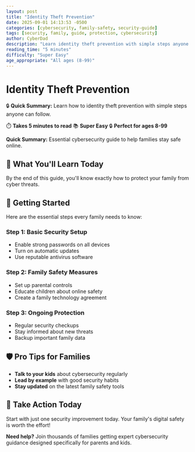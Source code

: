 ```yaml
---
layout: post
title: "Identity Theft Prevention"
date: 2025-09-01 14:13:53 -0500
categories: [cybersecurity, family-safety, security-guide]
tags: [security, family, guide, protection, cybersecurity]
author: CyberDad
description: "Learn identity theft prevention with simple steps anyone can follow."
reading_time: "5 minutes"
difficulty: "Super Easy"
age_appropriate: "All ages (8-99)"
---
```


# Identity Theft Prevention

🔒 **Quick Summary:** Learn how to identity theft prevention with simple steps anyone can follow.

⏱️ **Takes 5 minutes to read** 📚 **Super Easy** 🔒 **Perfect for ages 8-99**

**Quick Summary:** Essential cybersecurity guide to help families stay safe online.

## 🎯 What You'll Learn Today

By the end of this guide, you'll know exactly how to protect your family from cyber threats.

## 🚀 Getting Started

Here are the essential steps every family needs to know:

### Step 1: Basic Security Setup
- Enable strong passwords on all devices
- Turn on automatic updates
- Use reputable antivirus software

### Step 2: Family Safety Measures  
- Set up parental controls
- Educate children about online safety
- Create a family technology agreement

### Step 3: Ongoing Protection
- Regular security checkups
- Stay informed about new threats
- Backup important family data

## 🛡️ Pro Tips for Families

- **Talk to your kids** about cybersecurity regularly
- **Lead by example** with good security habits  
- **Stay updated** on the latest family safety tools

## 🎯 Take Action Today

Start with just one security improvement today. Your family's digital safety is worth the effort!

**Need help?** Join thousands of families getting expert cybersecurity guidance designed specifically for parents and kids.